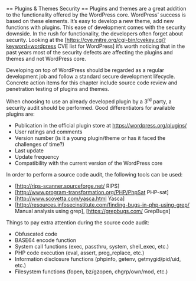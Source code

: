 
== Plugins & Themes Security ==
Plugins and themes are a great addition to the functionality offered by the WordPress core. WordPress’ success is based on these elements. It’s easy to develop a new theme, add new functions with plugins. This ease of development comes with the security downside. In the rush for functionality, the developers often forget about security. Looking at the [https://cve.mitre.org/cgi-bin/cvekey.cgi?keyword=wordpress CVE list for WordPress] it’s worth noticing that in the past years most of the security defects are affecting the plugins and themes and not WordPress core.

Developing on top of WordPress should be regarded as a regular development job and follow a standard secure development lifecycle. Concrete action items for this chapter include source code review and penetration testing of plugins and themes.

When choosing to use an already developed plugin by a 3<sup>rd</sup> party, a security audit should be performed. Good differentiators for available plugins are:

* Publication in the official plugin store at https://wordpress.org/plugins/
* User ratings and comments
* Version number (is it a young plugin/theme or has it faced the challenges of time?)
* Last update 
* Update frequency 
* Compatibility with the current version of the WordPress core

In order to perform a source code audit, the following tools can be used:

* [http://rips-scanner.sourceforge.net/ RIPS]
* [http://www.program-transformation.org/PHP/PhpSat PHP-sat]
* [http://www.scovetta.com/yasca.html Yasca]
* [http://resources.infosecinstitute.com/finding-bugs-in-php-using-grep/ Manual analysis using grep], [https://grepbugs.com/ GrepBugs]

Things to pay extra attention during the source code audit:

* Obfuscated code
* BASE64 encode function
* System call functions (exec, passthru, system, shell_exec, etc.)
* PHP code execution (eval, assert, preg_replace, etc.)
* Information disclosure functions (phpinfo, getenv, getmygid/pid/uid, etc.)
* Filesystem functions (fopen, bz/gzopen, chgrp/own/mod, etc.)

